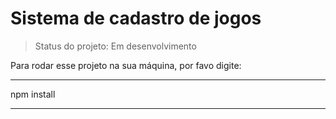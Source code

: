 <h1>Sistema de cadastro de jogos</h1>

>Status do projeto: Em desenvolvimento

Para rodar esse projeto na sua máquina, por favo digite:

***
npm install
***

